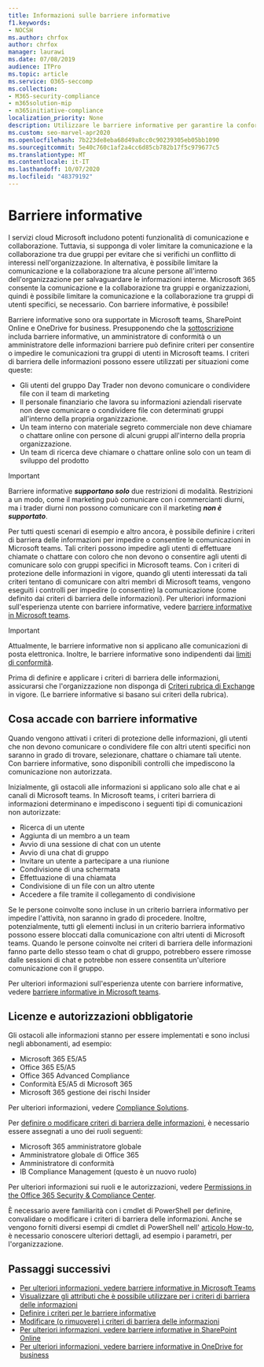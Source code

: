 ```yaml
---
title: Informazioni sulle barriere informative
f1.keywords:
- NOCSH
ms.author: chrfox
author: chrfox
manager: laurawi
ms.date: 07/08/2019
audience: ITPro
ms.topic: article
ms.service: O365-seccomp
ms.collection:
- M365-security-compliance
- m365solution-mip
- m365initiative-compliance
localization_priority: None
description: Utilizzare le barriere informative per garantire la conformità della comunicazione tramite Microsoft teams all'interno dell'organizzazione.
ms.custom: seo-marvel-apr2020
ms.openlocfilehash: 7b223de8eba68d49a8cc0c90239305eb05bb1090
ms.sourcegitcommit: 5e40c760c1af2a4cc6d85cb782b17f5c979677c5
ms.translationtype: MT
ms.contentlocale: it-IT
ms.lasthandoff: 10/07/2020
ms.locfileid: "48379192"
---
```

# <a name="information-barriers"></a>Barriere informative

I servizi cloud Microsoft includono potenti funzionalità di comunicazione e collaborazione. Tuttavia, si supponga di voler limitare la comunicazione e la collaborazione tra due gruppi per evitare che si verifichi un conflitto di interessi nell'organizzazione. In alternativa, è possibile limitare la comunicazione e la collaborazione tra alcune persone all'interno dell'organizzazione per salvaguardare le informazioni interne. Microsoft 365 consente la comunicazione e la collaborazione tra gruppi e organizzazioni, quindi è possibile limitare la comunicazione e la collaborazione tra gruppi di utenti specifici, se necessario. Con barriere informative, è possibile! 

Barriere informative sono ora supportate in Microsoft teams, SharePoint Online e OneDrive for business. Presupponendo che la [sottoscrizione](#required-licenses-and-permissions) includa barriere informative, un amministratore di conformità o un amministratore delle informazioni barriere può definire criteri per consentire o impedire le comunicazioni tra gruppi di utenti in Microsoft teams. I criteri di barriera delle informazioni possono essere utilizzati per situazioni come queste:

- Gli utenti del gruppo Day Trader non devono comunicare o condividere file con il team di marketing
- Il personale finanziario che lavora su informazioni aziendali riservate non deve comunicare o condividere file con determinati gruppi all'interno della propria organizzazione.
- Un team interno con materiale segreto commerciale non deve chiamare o chattare online con persone di alcuni gruppi all'interno della propria organizzazione.
- Un team di ricerca deve chiamare o chattare online solo con un team di sviluppo del prodotto

> [!IMPORTANT]
> Barriere informative ***supportano solo*** due restrizioni di modalità. Restrizioni a un modo, come il marketing può comunicare con i commercianti diurni, ma i trader diurni non possono comunicare con il marketing ***non è supportato***.

Per tutti questi scenari di esempio e altro ancora, è possibile definire i criteri di barriera delle informazioni per impedire o consentire le comunicazioni in Microsoft teams. Tali criteri possono impedire agli utenti di effettuare chiamate o chattare con coloro che non devono o consentire agli utenti di comunicare solo con gruppi specifici in Microsoft teams. Con i criteri di protezione delle informazioni in vigore, quando gli utenti interessati da tali criteri tentano di comunicare con altri membri di Microsoft teams, vengono eseguiti i controlli per impedire (o consentire) la comunicazione (come definito dai criteri di barriera delle informazioni). Per ulteriori informazioni sull'esperienza utente con barriere informative, vedere [barriere informative in Microsoft teams](https://docs.microsoft.com/MicrosoftTeams/information-barriers-in-teams).

> [!IMPORTANT]
> Attualmente, le barriere informative non si applicano alle comunicazioni di posta elettronica. Inoltre, le barriere informative sono indipendenti dai [limiti di conformità](set-up-compliance-boundaries.md).<p>Prima di definire e applicare i criteri di barriera delle informazioni, assicurarsi che l'organizzazione non disponga di [Criteri rubrica di Exchange](https://docs.microsoft.com/exchange/address-books/address-book-policies/address-book-policies) in vigore. (Le barriere informative si basano sui criteri della rubrica). 

## <a name="what-happens-with-information-barriers"></a>Cosa accade con barriere informative

Quando vengono attivati i criteri di protezione delle informazioni, gli utenti che non devono comunicare o condividere file con altri utenti specifici non saranno in grado di trovare, selezionare, chattare o chiamare tali utente. Con barriere informative, sono disponibili controlli che impediscono la comunicazione non autorizzata.

Inizialmente, gli ostacoli alle informazioni si applicano solo alle chat e ai canali di Microsoft teams. In Microsoft teams, i criteri barriera di informazioni determinano e impediscono i seguenti tipi di comunicazioni non autorizzate:

- Ricerca di un utente
- Aggiunta di un membro a un team
- Avvio di una sessione di chat con un utente
- Avvio di una chat di gruppo
- Invitare un utente a partecipare a una riunione
- Condivisione di una schermata
- Effettuazione di una chiamata
- Condivisione di un file con un altro utente
- Accedere a file tramite il collegamento di condivisione 

Se le persone coinvolte sono incluse in un criterio barriera informativo per impedire l'attività, non saranno in grado di procedere. Inoltre, potenzialmente, tutti gli elementi inclusi in un criterio barriera informativo possono essere bloccati dalla comunicazione con altri utenti di Microsoft teams. Quando le persone coinvolte nei criteri di barriera delle informazioni fanno parte dello stesso team o chat di gruppo, potrebbero essere rimosse dalle sessioni di chat e potrebbe non essere consentita un'ulteriore comunicazione con il gruppo.

Per ulteriori informazioni sull'esperienza utente con barriere informative, vedere [barriere informative in Microsoft teams](https://docs.microsoft.com/MicrosoftTeams/information-barriers-in-teams).

## <a name="required-licenses-and-permissions"></a>Licenze e autorizzazioni obbligatorie

Gli ostacoli alle informazioni stanno per essere implementati e sono inclusi negli abbonamenti, ad esempio:

- Microsoft 365 E5/A5
- Office 365 E5/A5
- Office 365 Advanced Compliance
- Conformità E5/A5 di Microsoft 365
- Microsoft 365 gestione dei rischi Insider

Per ulteriori informazioni, vedere [Compliance Solutions](https://products.office.com/business/security-and-compliance/compliance-solutions).

Per [definire o modificare criteri di barriera delle informazioni](information-barriers-policies.md), è necessario essere assegnati a uno dei ruoli seguenti:

- Microsoft 365 amministratore globale
- Amministratore globale di Office 365
- Amministratore di conformità
- IB Compliance Management (questo è un nuovo ruolo)

Per ulteriori informazioni sui ruoli e le autorizzazioni, vedere [Permissions in the Office 365 Security & Compliance Center](../security/office-365-security/protect-against-threats.md).

È necessario avere familiarità con i cmdlet di PowerShell per definire, convalidare o modificare i criteri di barriera delle informazioni. Anche se vengono forniti diversi esempi di cmdlet di PowerShell nell' [articolo How-to](information-barriers-policies.md), è necessario conoscere ulteriori dettagli, ad esempio i parametri, per l'organizzazione.

## <a name="next-steps"></a>Passaggi successivi

- [Per ulteriori informazioni, vedere barriere informative in Microsoft Teams](https://docs.microsoft.com/MicrosoftTeams/information-barriers-in-teams)
- [Visualizzare gli attributi che è possibile utilizzare per i criteri di barriera delle informazioni](information-barriers-attributes.md)
- [Definire i criteri per le barriere informative](information-barriers-policies.md)
- [Modificare (o rimuovere) i criteri di barriera delle informazioni](information-barriers-edit-segments-policies.md)
- [Per ulteriori informazioni, vedere barriere informative in SharePoint Online](https://docs.microsoft.com/sharepoint/information-barriers)
- [Per ulteriori informazioni, vedere barriere informative in OneDrive for business](https://docs.microsoft.com/onedrive/information-barriers)